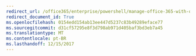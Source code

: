 ```yaml
---
redirect_url: /office365/enterprise/powershell/manage-office-365-with-office-365-powershell
redirect_document_id: True
ms.openlocfilehash: 0154edd154ab13ee447d5237c83b49289eface77
ms.sourcegitcommit: d31cf57295e8f3d798ab971d405baf3bd3eb7a45
ms.translationtype: MT
ms.contentlocale: pt-BR
ms.lasthandoff: 12/15/2017
---
```

